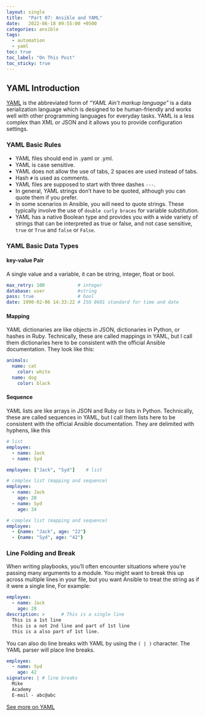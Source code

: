 ```yaml
---
layout: single
title:  "Part 07: Ansible and YAML"
date:   2022-06-18 09:55:00 +0500
categories: ansible
tags:
  - automation
  - yaml
toc: true
toc_label: "On This Post"
toc_sticky: true
---
```


## YAML Introduction
[YAML](https://yaml.org/) is the abbreviated form of *“YAML Ain’t markup language”* is a data serialization language which is designed to be human-friendly and works well with other programming languages for everyday tasks. YAML is a less complex than XML or JSON and it allows you to provide configuration settings.

### YAML Basic Rules

- YAML files should end in .yaml or .yml.
- YAML is case sensitive.
- YAML does not allow the use of tabs, 2 spaces are used instead of tabs.
- Hash `#` is used as comments.
- YAML files are supposed to start with three dashes `---`.
- In general, YAML strings don’t have to be quoted, although you can quote them if you prefer.
- In some scenarios in Ansible, you will need to quote strings. These typically involve the use of `double curly braces` for variable substitution.
- YAML has a native Boolean type and provides you with a wide variety of strings that can be interpreted as true or false, and not case sensitive, `true` or `True` and `false` or `False`.

### YAML Basic Data Types

#### key-value Pair

A single value and a variable, it can be string, integer, float or bool.

```yml
max_retry: 100            # integer
database: user            #string
pass: true                # bool
date: 1990-02-06 14:33:22 # ISO 8601 standard for time and date
```

#### Mapping

YAML dictionaries are like objects in JSON, dictionaries in Python, or hashes in Ruby. Technically, these are called mappings in YAML, but I call them dictionaries here to be consistent with the official Ansible documentation. They look like this:

```yml
animals:
  name: cat
    color: white
  name: dog
    color: black
```

#### Sequence

YAML lists are like arrays in JSON and Ruby or lists in Python. Technically, these are called sequences in YAML, but I call them lists here to be consistent with the official Ansible documentation. They are delimited with hyphens, like this

```yml
# list
employee:
  - name: Jack
  - name: Syd

employee: ["Jack", "Syd"]    # list  

# complex list (mapping and sequence)
employee:
  - name: Jack
    age: 28
  - name: Syd
    age: 34

# complex list (mapping and sequence)    
employee:
  - {name: "Jack", age: "22"}
  - {name: "Syd", age: "42"}
```

### Line Folding and Break

When writing playbooks, you’ll often encounter situations where you’re passing many arguments to a module. You might want to break this up across multiple lines in your file, but you want Ansible to treat the string as if it were a single line, For example:

```yml
employee:
  - name: Jack
    age: 28 
description: >      # This is a single line 
  This is a 1st line
  this is a not 2nd line and part of 1st line
  this is a also part of 1st line.
```

You can also do line breaks with YAML by using the `( | )` character. The YAML parser will place line breaks.

```yml
employee:
  - name: Syd
    age: 42 
signature: | # line breaks
  Mike
  Academy
  E-mail - abc@abc  
```

[See more on YAML](https://www.tutorialspoint.com/yaml/index.htm)
